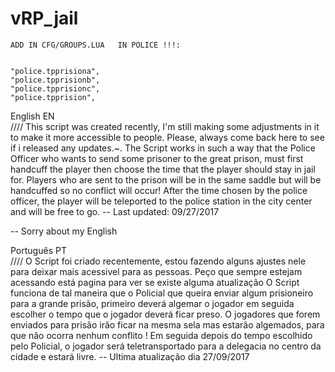 # vRP_jail


	ADD IN CFG/GROUPS.LUA   IN POLICE !!!:


    "police.tpprisiona",
    "police.tpprisionb",
    "police.tpprisionc",
    "police.tpprision",





English EN   
////  This script was created recently, I'm still making some adjustments in it to make it more accessible to people.
Please, always come back here to see if i released any updates.~.
The Script works in such a way that the Police Officer who wants to send some prisoner to the great prison, must first handcuff the player then choose the time that the player should stay in jail for.
Players who are sent to the prison will be in the same saddle but will be handcuffed so no conflict will occur!
After the time chosen by the police officer, the player will be teleported to the police station in the city center and will be free to go.
-- Last updated: 09/27/2017


-- Sorry about my English



Português PT  
////  O Script foi criado recentemente, estou fazendo alguns ajustes nele para deixar mais acessivel para as pessoas.
Peço que sempre estejam acessando está pagina para ver se existe alguma atualização
O Script funciona de tal maneira que o Policial que queira enviar algum prisioneiro para a grande prisão, primeiro deverá algemar o jogador em seguida escolher o tempo que o jogador deverá ficar preso.
O jogadores que forem enviados para prisão irão ficar na mesma sela mas estarão algemados, para que não ocorra nenhum conflito !
Em seguida depois do tempo escolhido pelo Policial, o jogador será teletransportado para a delegacia no centro da cidade e estará livre.
-- Ultima atualização dia 27/09/2017
